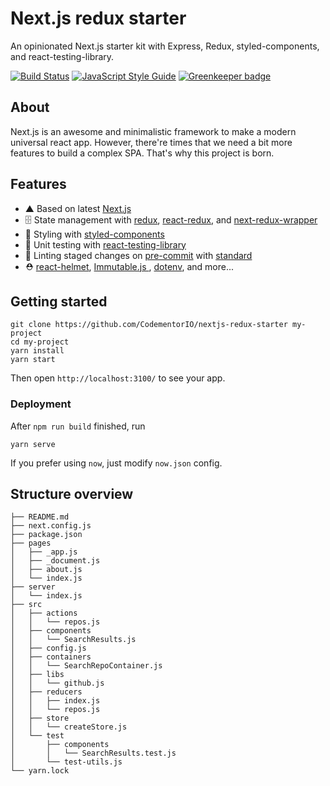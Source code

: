 # Next.js redux starter
An opinionated Next.js starter kit with Express, Redux, styled-components, and react-testing-library.

[![Build Status](https://travis-ci.org/CodementorIO/nextjs-redux-starter.svg?branch=master)](https://travis-ci.org/CodementorIO/nextjs-redux-starter)
[![JavaScript Style Guide](https://img.shields.io/badge/code_style-standard-brightgreen.svg)](https://standardjs.com) [![Greenkeeper badge](https://badges.greenkeeper.io/CodementorIO/nextjs-redux-starter.svg)](https://greenkeeper.io/)

## About
Next.js is an awesome and minimalistic framework to make a modern universal react app. However, there're times that we need a bit more features to build a complex SPA. That's why this project is born.

## Features
- ▲ Based on latest [Next.js](https://github.com/zeit/next.js)
- 🗄  State management with [redux](https://github.com/reactjs/redux), [react-redux](https://github.com/reactjs/react-redux), and [next-redux-wrapper](https://github.com/kirill-konshin/next-redux-wrapper)
- 💅 Styling with [styled-components](https://github.com/styled-components/styled-components)
- 🐐 Unit testing with [react-testing-library](https://github.com/testing-library/react-testing-library)
- 🛀 Linting staged changes on [pre-commit](https://github.com/pre-commit/pre-commit) with [standard](https://github.com/standard/standard)
- ⛑ [react-helmet](https://github.com/nfl/react-helmet), [Immutable.js
](https://github.com/facebook/immutable-js/), [dotenv](https://github.com/motdotla/dotenv), and more...

## Getting started
```
git clone https://github.com/CodementorIO/nextjs-redux-starter my-project
cd my-project
yarn install
yarn start
```

Then open `http://localhost:3100/` to see your app.

### Deployment
After `npm run build` finished, run

```
yarn serve
```

If you prefer using `now`, just modify `now.json` config.

## Structure overview
```
├── README.md
├── next.config.js
├── package.json
├── pages
│   ├── _app.js
│   ├── _document.js
│   ├── about.js
│   └── index.js
├── server
│   └── index.js
├── src
│   ├── actions
│   │   └── repos.js
│   ├── components
│   │   └── SearchResults.js
│   ├── config.js
│   ├── containers
│   │   └── SearchRepoContainer.js
│   ├── libs
│   │   └── github.js
│   ├── reducers
│   │   ├── index.js
│   │   └── repos.js
│   ├── store
│   │   └── createStore.js
│   └── test
│       ├── components
│       │   └── SearchResults.test.js
│       └── test-utils.js
└── yarn.lock
```
